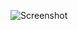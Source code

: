 ![Screenshot](https://github.com/AnneDupin/Site_GoToMexico/blob/main/Site_Complet_Mexico/FireShot%20Capture%20052%20-%20Site%20Mexico%20-%20127.0.0.1.png)
